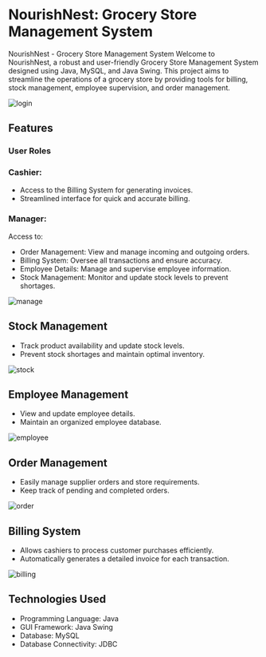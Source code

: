 # NourishNest: Grocery Store Management System

NourishNest - Grocery Store Management System
Welcome to NourishNest, a robust and user-friendly Grocery Store Management System designed using Java, MySQL, and Java Swing. This project aims to streamline the operations of a grocery store by providing tools for billing, stock management, employee supervision, and order management.  

![login](https://github.com/user-attachments/assets/2184196f-db51-4ca6-be57-ae426aadb93e)


## Features

### User Roles
### Cashier:  
- Access to the Billing System for generating invoices.  
- Streamlined interface for quick and accurate billing.


### Manager:  
Access to:  
- Order Management: View and manage incoming and outgoing orders.
- Billing System: Oversee all transactions and ensure accuracy.
- Employee Details: Manage and supervise employee information.
- Stock Management: Monitor and update stock levels to prevent shortages.

![manage](https://github.com/user-attachments/assets/5e65c976-8919-4547-abc9-5a5dfd983d29)

## Stock Management  
- Track product availability and update stock levels.
- Prevent stock shortages and maintain optimal inventory.

![stock](https://github.com/user-attachments/assets/dd6c2856-8a3d-435a-992c-eb5a73780f98)

## Employee Management  
- View and update employee details.
- Maintain an organized employee database.

![employee](https://github.com/user-attachments/assets/ca2c420f-c2c3-4b52-8f65-7cab4b8ec4d9)

## Order Management  
- Easily manage supplier orders and store requirements.
- Keep track of pending and completed orders.

![order](https://github.com/user-attachments/assets/d276e498-389e-4a7f-9ae6-ef0c7c68c40e)

## Billing System  
- Allows cashiers to process customer purchases efficiently.
- Automatically generates a detailed invoice for each transaction.

![billing](https://github.com/user-attachments/assets/73aaa643-c1e0-405d-aa96-9a1078ad7b0b)

## Technologies Used  
- Programming Language: Java
- GUI Framework: Java Swing
- Database: MySQL
- Database Connectivity: JDBC
